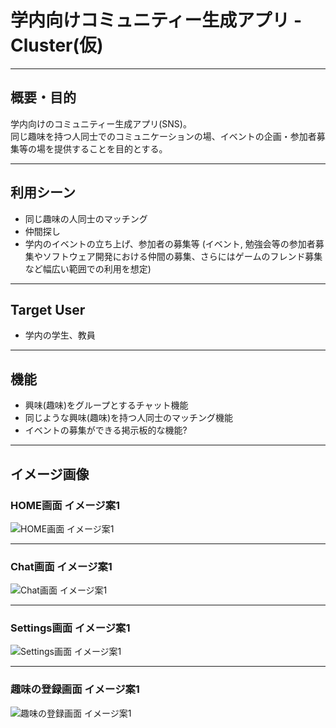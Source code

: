# 学内向けコミュニティー生成アプリ - Cluster(仮)

---

## 概要・目的
学内向けのコミュニティー生成アプリ(SNS)。  
同じ趣味を持つ人同士でのコミュニケーションの場、イベントの企画・参加者募集等の場を提供することを目的とする。

---

## 利用シーン
* 同じ趣味の人同士のマッチング
* 仲間探し
* 学内のイベントの立ち上げ、参加者の募集等 (イベント, 勉強会等の参加者募集やソフトウェア開発における仲間の募集、さらにはゲームのフレンド募集など幅広い範囲での利用を想定)

---

## Target User
* 学内の学生、教員

---

## 機能
* 興味(趣味)をグループとするチャット機能
* 同じような興味(趣味)を持つ人同士のマッチング機能
* イベントの募集ができる掲示板的な機能?

---

## イメージ画像
### HOME画面 イメージ案1
![HOME画面 イメージ案1](images/Home-android.png "HOME画面 イメージ案1")

---

### Chat画面 イメージ案1
![Chat画面 イメージ案1](images/Chat-android.png "Chat画面 イメージ案1")

---

### Settings画面 イメージ案1
![Settings画面 イメージ案1](images/Settings-android.png "Settings画面 イメージ案1")

---

### 趣味の登録画面 イメージ案1
![趣味の登録画面 イメージ案1](images/resister-interests-android.png "HOME画面 イメージ案1")
